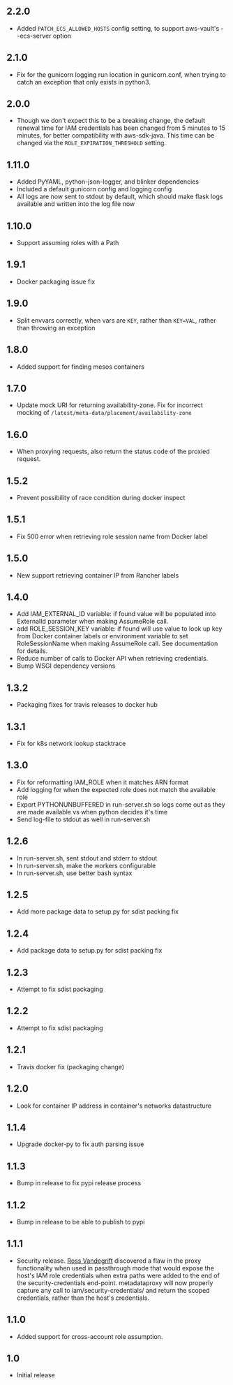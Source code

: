 ## 2.2.0

* Added `PATCH_ECS_ALLOWED_HOSTS` config setting, to support aws-vault's --ecs-server option

## 2.1.0

* Fix for the gunicorn logging run location in gunicorn.conf, when trying to catch an exception that only exists in python3.

## 2.0.0

* Though we don't expect this to be a breaking change, the default renewal time for IAM credentials has been changed from 5 minutes to 15 minutes, for better compatibility with aws-sdk-java. This time can be changed via the `ROLE_EXPIRATION_THRESHOLD` setting.

## 1.11.0

* Added PyYAML, python-json-logger, and blinker dependencies
* Included a default gunicorn config and logging config
* All logs are now sent to stdout by default, which should make flask logs available and written into the log file now

## 1.10.0

* Support assuming roles with a Path

## 1.9.1

* Docker packaging issue fix

## 1.9.0

* Split envvars correctly, when vars are `KEY`, rather than `KEY=VAL`, rather than throwing an exception

## 1.8.0

* Added support for finding mesos containers

## 1.7.0

* Update mock URI for returning availability-zone. Fix for incorrect mocking of ``/latest/meta-data/placement/availability-zone``

## 1.6.0

* When proxying requests, also return the status code of the proxied request.

## 1.5.2

* Prevent possibility of race condition during docker inspect

## 1.5.1

* Fix 500 error when retrieving role session name from Docker label

## 1.5.0

* New support retrieving container IP from Rancher labels

## 1.4.0

* Add IAM\_EXTERNAL\_ID variable: if found value will be populated into ExternalId parameter when making AssumeRole call.
* add ROLE\_SESSION\_KEY variable: if found will use value to look up key from Docker container labels or environment variable to set RoleSessionName when making AssumeRole call. See documentation for details.
* Reduce number of calls to Docker API when retrieving credentials.
* Bump WSGI dependency versions

## 1.3.2

* Packaging fixes for travis releases to docker hub

## 1.3.1

* Fix for k8s network lookup stacktrace

## 1.3.0

* Fix for reformatting IAM\_ROLE when it matches ARN format
* Add logging for when the expected role does not match the available role
* Export PYTHONUNBUFFERED in run-server.sh so logs come out as they are made available vs when python decides it's time
* Send log-file to stdout as well in run-server.sh

## 1.2.6

* In run-server.sh, sent stdout and stderr to stdout
* In run-server.sh, make the workers configurable
* In run-server.sh, use better bash syntax

## 1.2.5

* Add more package data to setup.py for sdist packing fix

## 1.2.4

* Add package data to setup.py for sdist packing fix

## 1.2.3

* Attempt to fix sdist packaging

## 1.2.2

* Attempt to fix sdist packaging

## 1.2.1

* Travis docker fix (packaging change)

## 1.2.0

* Look for container IP address in container's networks datastructure

## 1.1.4

* Upgrade docker-py to fix auth parsing issue

## 1.1.3

* Bump in release to fix pypi release process

## 1.1.2

* Bump in release to be able to publish to pypi

## 1.1.1

* Security release. [Ross Vandegrift](https://github.com/rvandegrift/) discovered a flaw in the proxy functionality when used in passthrough mode that would expose the host's IAM role credentials when extra paths were added to the end of the security-credentials end-point. metadataproxy will now properly capture any call to iam/security-credentials/<role> and return the scoped credentials, rather than the host's credentials.

## 1.1.0

* Added support for cross-account role assumption.

## 1.0

* Initial release

